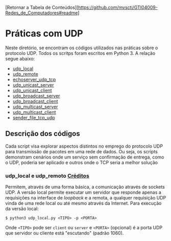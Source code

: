[Retornar a Tabela de Conteúdos][https://github.com/mvscti/GTI04009-Redes_de_Computadores#readme]
# Práticas com UDP

Neste diretório, se encontram os códigos utilizados nas práticas sobre o protocolo UDP. Todos os scritps foram escritos em Python 3. A relação segue abaixo:
*   [udp_local](UDP/udp_local.py) 
*   [udp_remote](UDP/udp_remote.py) 
*   [echoserver_udp_tcp](UDP/echoserver_udp_tcp.py)
*   [udp_unicast_server](UDP/udp_unicast_client.py)
*   [udp_unicast_client](UDP/udp_unicast_client.py)
*   [udp_broadcast_server](UDP/udp_broadcast_server.py)
*   [udp_broadcast_client](UDP/udp_broadcast_client.py)
*   [udp_multicast_server](UDP/udp_multicast_server.py)
*   [udp_multicast_client](UDP/udp_multicast_client.py)
*   [sender_file_tcp_udp](UDP/sender_file_tcp_udp.py)

## Descrição dos códigos
Cada script visa explorar aspectos distintos no emprego do protocolo UDP para transmissão de pacotes em uma rede de dados. Ou seja, os scripts demonstram cenários onde um serviço sem confirmação de entrega, como o UDP, poderia ser aplicado e outros onde o TCP seria a melhor solução

### udp_local e udp_remoto [Créditos](https://github.com/brandon-rhodes/fopnp)

Permitem, através de uma forma básica, a comunicação através de sockets UDP. A versão local permite executar um servidor que responde apenas a requisições na interface de <i>loopback</i> e a remota, a qualquer requisição UDP vinda de uma rede local ou até mesmo através da Internet. Para execução da versão local:
```
$ python3 udp_local.py <TIPO> -p <PORTA> 
```
Onde `<TIPO>` pode ser `client` ou `server` e `<PORTA>` (opcional) é a porta UDP que servidor ou cliente está "escutando" (padrão 1060).
